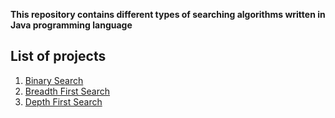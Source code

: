 **This repository contains different types of searching algorithms written in Java programming language**

## List of projects ##
1. [Binary Search](https://github.com/yashshah03/Java/tree/master/Algorithms/Search/BinarySearch) 
2. [Breadth First Search](https://github.com/yashshah03/Java/tree/master/Algorithms/Search/BreadthFirstSearch)
3. [Depth First Search](https://github.com/yashshah03/Java/tree/master/Algorithms/Search/DepthFirstSearch)
